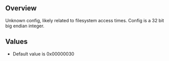 ## Overview
Unknown config, likely related to filesystem access times. Config is a 32 bit big endian integer.

## Values
* Default value is 0x00000030
